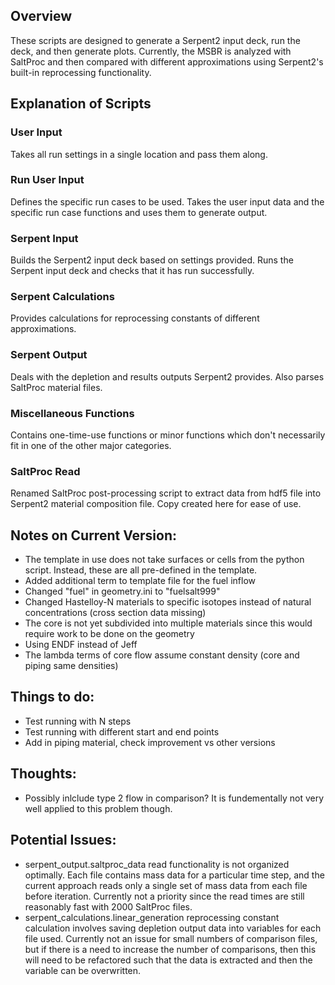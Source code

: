 ## Overview

These scripts are designed to generate a Serpent2 input deck, run the deck, and then generate plots. Currently, the MSBR is analyzed with SaltProc and then compared with different approximations using Serpent2's built-in reprocessing functionality. 


## Explanation of Scripts

### User Input
Takes all run settings in a single location and pass them along.

### Run User Input
Defines the specific run cases to be used. Takes the user input data and the specific run case functions and uses them to generate output.

### Serpent Input
Builds the Serpent2 input deck based on settings provided. Runs the Serpent input deck and checks that it has run successfully.

### Serpent Calculations
Provides calculations for reprocessing constants of different approximations.

### Serpent Output
Deals with the depletion and results outputs Serpent2 provides. Also parses SaltProc material files.

### Miscellaneous Functions
Contains one-time-use functions or minor functions which don't necessarily fit in one of the other major categories.

### SaltProc Read
Renamed SaltProc post-processing script to extract data from hdf5 file into Serpent2 material composition file. Copy created here for ease of use.


## Notes on Current Version:
- The template in use does not take surfaces or cells from the python script. Instead, these are all pre-defined in the template.
- Added additional term to template file for the fuel inflow
- Changed "fuel" in geometry.ini to "fuelsalt999"
- Changed Hastelloy-N materials to specific isotopes instead of natural concentrations (cross section data missing)
- The core is not yet subdivided into multiple materials since this would require work to be done on the geometry
- Using ENDF instead of Jeff
- The lambda terms of core flow assume constant density (core and piping same densities)

## Things to do:
- Test running with N steps
- Test running with different start and end points
- Add in piping material, check improvement vs other versions


## Thoughts:
- Possibly inlclude type 2 flow in comparison? It is fundementally not very well applied to this problem though.


## Potential Issues:
- serpent_output.saltproc_data read functionality is not organized optimally. Each file contains mass data for a particular time step, and the current approach reads only a single set of mass data from each file before iteration. Currently not a priority since the read times are still reasonably fast with 2000 SaltProc files.
- serpent_calculations.linear_generation reprocessing constant calculation involves saving depletion output data into variables for each file used. Currently not an issue for small numbers of comparison files, but if there is a need to increase the number of comparisons, then this will need to be refactored such that the data is extracted and then the variable can be overwritten.
